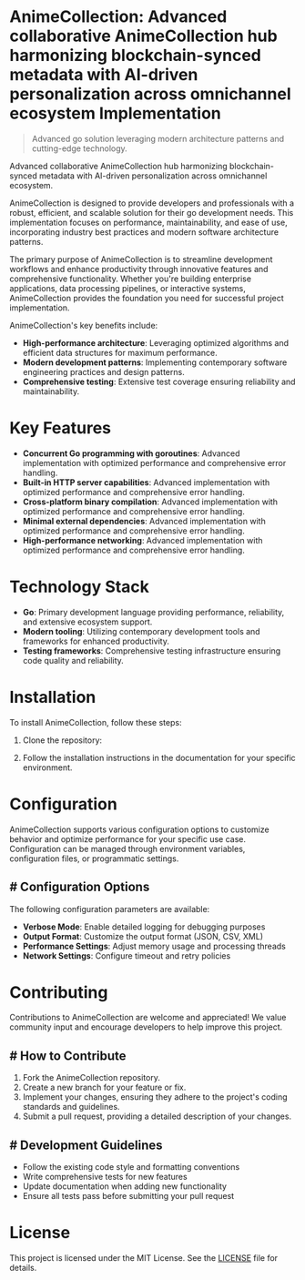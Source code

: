 <!-- fallback_AnimeCollection_20251020195821_70351 -->

# AnimeCollection: Advanced collaborative AnimeCollection hub harmonizing blockchain-synced metadata with AI-driven personalization across omnichannel ecosystem Implementation
> Advanced go solution leveraging modern architecture patterns and cutting-edge technology.

Advanced collaborative AnimeCollection hub harmonizing blockchain-synced metadata with AI-driven personalization across omnichannel ecosystem.

AnimeCollection is designed to provide developers and professionals with a robust, efficient, and scalable solution for their go development needs. This implementation focuses on performance, maintainability, and ease of use, incorporating industry best practices and modern software architecture patterns.

The primary purpose of AnimeCollection is to streamline development workflows and enhance productivity through innovative features and comprehensive functionality. Whether you're building enterprise applications, data processing pipelines, or interactive systems, AnimeCollection provides the foundation you need for successful project implementation.

AnimeCollection's key benefits include:

* **High-performance architecture**: Leveraging optimized algorithms and efficient data structures for maximum performance.
* **Modern development patterns**: Implementing contemporary software engineering practices and design patterns.
* **Comprehensive testing**: Extensive test coverage ensuring reliability and maintainability.

# Key Features

* **Concurrent Go programming with goroutines**: Advanced implementation with optimized performance and comprehensive error handling.
* **Built-in HTTP server capabilities**: Advanced implementation with optimized performance and comprehensive error handling.
* **Cross-platform binary compilation**: Advanced implementation with optimized performance and comprehensive error handling.
* **Minimal external dependencies**: Advanced implementation with optimized performance and comprehensive error handling.
* **High-performance networking**: Advanced implementation with optimized performance and comprehensive error handling.

# Technology Stack

* **Go**: Primary development language providing performance, reliability, and extensive ecosystem support.
* **Modern tooling**: Utilizing contemporary development tools and frameworks for enhanced productivity.
* **Testing frameworks**: Comprehensive testing infrastructure ensuring code quality and reliability.

# Installation

To install AnimeCollection, follow these steps:

1. Clone the repository:


2. Follow the installation instructions in the documentation for your specific environment.

# Configuration

AnimeCollection supports various configuration options to customize behavior and optimize performance for your specific use case. Configuration can be managed through environment variables, configuration files, or programmatic settings.

## # Configuration Options

The following configuration parameters are available:

* **Verbose Mode**: Enable detailed logging for debugging purposes
* **Output Format**: Customize the output format (JSON, CSV, XML)
* **Performance Settings**: Adjust memory usage and processing threads
* **Network Settings**: Configure timeout and retry policies

# Contributing

Contributions to AnimeCollection are welcome and appreciated! We value community input and encourage developers to help improve this project.

## # How to Contribute

1. Fork the AnimeCollection repository.
2. Create a new branch for your feature or fix.
3. Implement your changes, ensuring they adhere to the project's coding standards and guidelines.
4. Submit a pull request, providing a detailed description of your changes.

## # Development Guidelines

* Follow the existing code style and formatting conventions
* Write comprehensive tests for new features
* Update documentation when adding new functionality
* Ensure all tests pass before submitting your pull request

# License

This project is licensed under the MIT License. See the [LICENSE](https://github.com/Lyche6666/AnimeCollection/blob/main/LICENSE) file for details.
